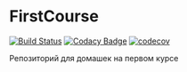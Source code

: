 # FirstCourse
[![Build Status](https://github.com/AnnaKasatkina/FirstCourse/workflows/Build/badge.svg)](https://github.com/AnnaKasatkina/FirstCourse/actions)
[![Codacy Badge](https://app.codacy.com/project/badge/Grade/82b5b6ea37874e3d9a6252e7055d9e5c)](https://app.codacy.com/gh/AnnaKasatkina/FirstCourse/dashboard?utm_source=gh&utm_medium=referral&utm_content=&utm_campaign=Badge_grade)
[![codecov](https://codecov.io/gh/AnnaKasatkina/FirstCourse/graph/badge.svg?token=NTT7K2QNX9)](https://codecov.io/gh/AnnaKasatkina/FirstCourse)

Репозиторий для домашек на первом курсе
